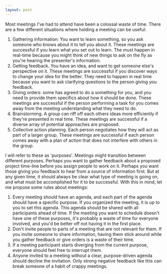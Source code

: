 ```yaml
---
layout: post
---
```




Most meetings I've had to attend have been a colossal waste of time. There are a few different situations where holding a meeting can be useful:

1. Gathering information: You want to learn something, so you ask someone who knows about it to tell you about it. These meetings are successful if you learn what you set out to learn. The must happen in real-time because you might think of new things to ask on the fly as you're hearing the presenter's information. 
2. Getting feedback. You have an idea, and want to get someone else's perspective on it. These meetings are successful if you discover ways to change your idea for the better. They need to happen in real time because you want to ask clarifying questions to the person giving you feedback. 
3. Giving orders: some has agreed to do a something for you, and you need to provide them specifics about how it should be done. These meetings are successful if the person performing a task for you comes away from the meeting understanding what they need to do. 
4. Brainstorming. A group can riff off each others ideas more efficiently if they're presented in real time.  These meetings are successful if a diverse array of potential approaches are proposed. 
5. Collective action planning. Each person negotiates how they will act as part of a larger group. These meetings are successful if each person comes away with a plan of action that does not interfere with others in the group.

I will refer to these as 'purposes'. Meetings might transition between different purposes. Perhaps you want to gather feedback about a proposed project time-line before you assign people to work on it. Perhaps you want those giving you feedback to hear from a source of information first. But at any given time, it should always be clear what type of meeting is going on, and what must be accomplished for it to be successful. With this in mind, let me propose some rules about meetings:

1. Every meeting should have an agenda, and each part of the agenda should have a specific purpose. If you organized the meeting, it is up to you to set this agenda. This agenda should be shared with all participants ahead of time. If the meeting you want to schedule doesn't have one of these purposes, it's probably a waste of time for everyone involved, and you'd be better off not having it in the first place. 
2. Don't invite people to parts of a meeting that are not relevant for them. If you invite someone to share information, having them stick around while you gather feedback or give orders is a waste of their time. 
3. If a meeting participant starts diverging from the current purpose, everyone should feel free to interrupt them. 
4. Anyone invited to a meeting without a clear, purpose-driven agenda should decline the invitation. Only strong negative feedback like this can break someone of a habit of crappy meetings. 